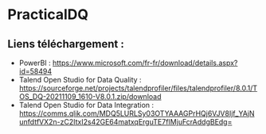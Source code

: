 # PracticalDQ

## Liens téléchargement : 
* PowerBI : https://www.microsoft.com/fr-fr/download/details.aspx?id=58494
* Talend Open Studio for Data Quality : https://sourceforge.net/projects/talendprofiler/files/talendprofiler/8.0.1/TOS_DQ-20211109_1610-V8.0.1.zip/download
* Talend Open Studio for Data Integration : https://comms.qlik.com/MDQ5LURLSy03OTYAAAGPrHQj6VJV8Ijf_YAjNunfdtfVX2n-zC2ItxI2s42GE64matxqErguTE7fIMjuFcrAddgBEdg=

